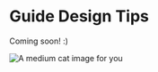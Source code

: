 # Guide Design Tips

Coming soon! :)

![A medium cat image for you](https://cdn2.thecatapi.com/images/9qLSHCaQQ.jpg)

